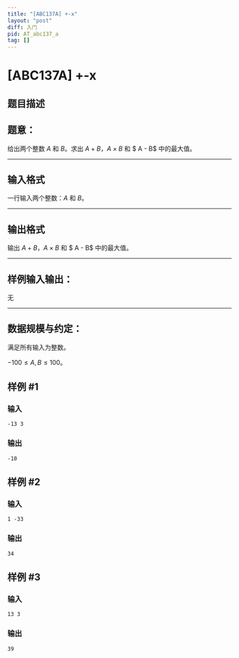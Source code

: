 ```yaml
---
title: "[ABC137A] +-x"
layout: "post"
diff: 入门
pid: AT_abc137_a
tag: []
---
```


# [ABC137A] +-x

## 题目描述

## 题意：

给出两个整数 $A$ 和 $B$。求出 $A + B$，$A\times B$ 和 $ A - B$ 中的最大值。


------------

## 输入格式

一行输入两个整数：$A$ 和 $B$。


------------

## 输出格式

输出 $A + B$，$A\times B$ 和 $ A - B$ 中的最大值。


------------


## 样例输入输出：

无


------------
## 数据规模与约定：

满足所有输入为整数。

$-100 \le A,B \le 100$。

## 样例 #1

### 输入

```
-13 3
```

### 输出

```
-10
```

## 样例 #2

### 输入

```
1 -33
```

### 输出

```
34
```

## 样例 #3

### 输入

```
13 3
```

### 输出

```
39
```

